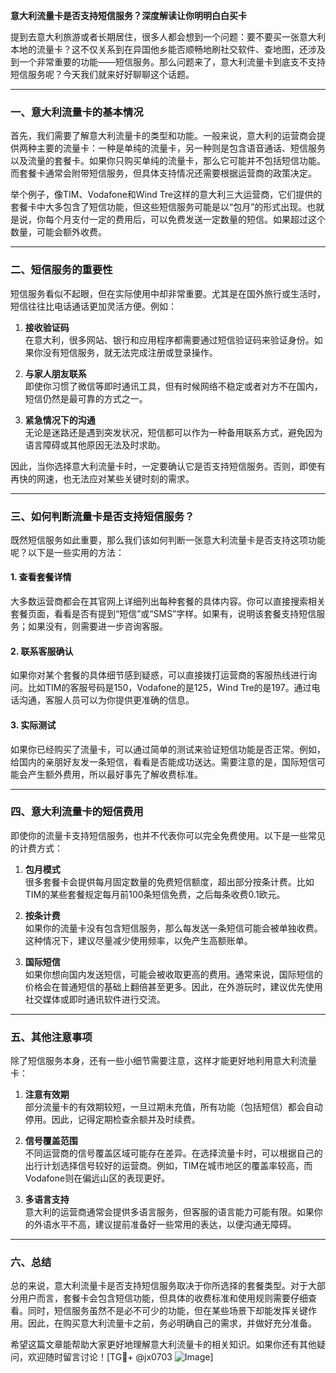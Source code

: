 **意大利流量卡是否支持短信服务？深度解读让你明明白白买卡**

提到去意大利旅游或者长期居住，很多人都会想到一个问题：要不要买一张意大利本地的流量卡？这不仅关系到在异国他乡能否顺畅地刷社交软件、查地图，还涉及到一个非常重要的功能——短信服务。那么问题来了，意大利流量卡到底支不支持短信服务呢？今天我们就来好好聊聊这个话题。

---

### **一、意大利流量卡的基本情况**
首先，我们需要了解意大利流量卡的类型和功能。一般来说，意大利的运营商会提供两种主要的流量卡：一种是单纯的流量卡，另一种则是包含语音通话、短信服务以及流量的套餐卡。如果你只购买单纯的流量卡，那么它可能并不包括短信功能。而套餐卡通常会附带短信服务，但具体支持情况还需要根据运营商的政策决定。

举个例子，像TIM、Vodafone和Wind Tre这样的意大利三大运营商，它们提供的套餐卡中大多包含了短信功能，但这些短信服务可能是以“包月”的形式出现。也就是说，你每个月支付一定的费用后，可以免费发送一定数量的短信。如果超过这个数量，可能会额外收费。

---

### **二、短信服务的重要性**
短信服务看似不起眼，但在实际使用中却非常重要。尤其是在国外旅行或生活时，短信往往比电话通话更加灵活方便。例如：

1. **接收验证码**  
   在意大利，很多网站、银行和应用程序都需要通过短信验证码来验证身份。如果你没有短信服务，就无法完成注册或登录操作。

2. **与家人朋友联系**  
   即使你习惯了微信等即时通讯工具，但有时候网络不稳定或者对方不在国内，短信仍然是最可靠的方式之一。

3. **紧急情况下的沟通**  
   无论是迷路还是遇到突发状况，短信都可以作为一种备用联系方式，避免因为语言障碍或其他原因无法及时求助。

因此，当你选择意大利流量卡时，一定要确认它是否支持短信服务。否则，即使有再快的网速，也无法应对某些关键时刻的需求。

---

### **三、如何判断流量卡是否支持短信服务？**
既然短信服务如此重要，那么我们该如何判断一张意大利流量卡是否支持这项功能呢？以下是一些实用的方法：

#### 1. 查看套餐详情
大多数运营商都会在其官网上详细列出每种套餐的具体内容。你可以直接搜索相关套餐页面，看看是否有提到“短信”或“SMS”字样。如果有，说明该套餐支持短信服务；如果没有，则需要进一步咨询客服。

#### 2. 联系客服确认
如果你对某个套餐的具体细节感到疑惑，可以直接拨打运营商的客服热线进行询问。比如TIM的客服号码是150，Vodafone的是125，Wind Tre的是197。通过电话沟通，客服人员可以为你提供更准确的信息。

#### 3. 实际测试
如果你已经购买了流量卡，可以通过简单的测试来验证短信功能是否正常。例如，给国内的亲朋好友发一条短信，看看是否能成功送达。需要注意的是，国际短信可能会产生额外费用，所以最好事先了解收费标准。

---

### **四、意大利流量卡的短信费用**
即使你的流量卡支持短信服务，也并不代表你可以完全免费使用。以下是一些常见的计费方式：

1. **包月模式**  
   很多套餐卡会提供每月固定数量的免费短信额度，超出部分按条计费。比如TIM的某些套餐规定每月前100条短信免费，之后每条收费0.1欧元。

2. **按条计费**  
   如果你的流量卡没有包含短信服务，那么每发送一条短信可能会被单独收费。这种情况下，建议尽量减少使用频率，以免产生高额账单。

3. **国际短信**  
   如果你想向国内发送短信，可能会被收取更高的费用。通常来说，国际短信的价格会在普通短信的基础上翻倍甚至更多。因此，在外游玩时，建议优先使用社交媒体或即时通讯软件进行交流。

---

### **五、其他注意事项**
除了短信服务本身，还有一些小细节需要注意，这样才能更好地利用意大利流量卡：

1. **注意有效期**  
   部分流量卡的有效期较短，一旦过期未充值，所有功能（包括短信）都会自动停用。因此，记得定期检查余额并及时续费。

2. **信号覆盖范围**  
   不同运营商的信号覆盖区域可能存在差异。在选择流量卡时，可以根据自己的出行计划选择信号较好的运营商。例如，TIM在城市地区的覆盖率较高，而Vodafone则在偏远山区的表现更好。

3. **多语言支持**  
   意大利的运营商通常会提供多语言服务，但客服的语言能力可能有限。如果你的外语水平不高，建议提前准备好一些常用的表达，以便沟通无障碍。

---

### **六、总结**
总的来说，意大利流量卡是否支持短信服务取决于你所选择的套餐类型。对于大部分用户而言，套餐卡会包含短信功能，但具体的收费标准和使用规则需要仔细查看。同时，短信服务虽然不是必不可少的功能，但在某些场景下却能发挥关键作用。因此，在购买意大利流量卡之前，务必明确自己的需求，并做好充分准备。

希望这篇文章能帮助大家更好地理解意大利流量卡的相关知识。如果你还有其他疑问，欢迎随时留言讨论！[TG💪+ @jx0703 ![Image](https://github.com/user-attachments/assets/dbca1d08-cadb-493c-b0ec-ad6f7a83f270)]